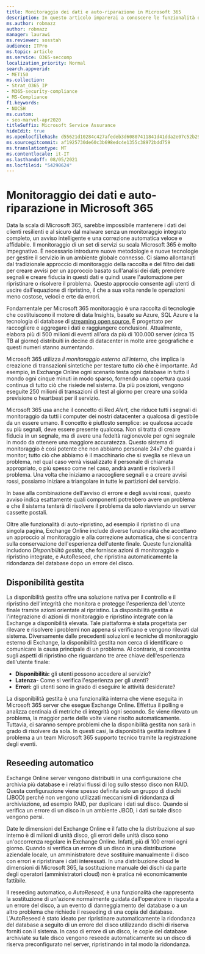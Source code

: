 ```yaml
---
title: Monitoraggio dei dati e auto-riparazione in Microsoft 365
description: In questo articolo imparerai a conoscere le funzionalità di monitoraggio e auto-riparazione di Microsoft 365.
ms.author: robmazz
author: robmazz
manager: laurawi
ms.reviewer: sosstah
audience: ITPro
ms.topic: article
ms.service: O365-seccomp
localization_priority: Normal
search.appverid:
- MET150
ms.collection:
- Strat_O365_IP
- M365-security-compliance
- MS-Compliance
f1.keywords:
- NOCSH
ms.custom:
- seo-marvel-apr2020
titleSuffix: Microsoft Service Assurance
hideEdit: true
ms.openlocfilehash: d55621d10284c427afedeb3d60807411841d41dda2e07c52b293a676448dbe73
ms.sourcegitcommit: af1925730de60c3b698edc4e1355c38972bdd759
ms.translationtype: MT
ms.contentlocale: it-IT
ms.lasthandoff: 08/05/2021
ms.locfileid: "54290624"
---
```

# <a name="data-monitoring-and-self-healing-in-microsoft-365"></a>Monitoraggio dei dati e auto-riparazione in Microsoft 365

Data la scala di Microsoft 365, sarebbe impossibile mantenere i dati dei clienti resilienti e al sicuro dal malware senza un monitoraggio integrato completo, un avviso intelligente e una correzione automatica veloce e affidabile. Il monitoraggio di un set di servizi su scala Microsoft 365 è molto impegnativo. È necessario introdurre nuove metodologie e nuove tecnologie per gestire il servizio in un ambiente globale connesso. Ci siamo allontanati dal tradizionale approccio di monitoraggio della raccolta e del filtro dei dati per creare avvisi per un approccio basato sull'analisi dei dati; prendere segnali e creare fiducia in questi dati e quindi usare l'automazione per ripristinare o risolvere il problema. Questo approccio consente agli utenti di uscire dall'equazione di ripristino, il che a sua volta rende le operazioni meno costose, veloci e erte da errori. 

Fondamentale per Microsoft 365 monitoraggio è una raccolta di tecnologie che costituiscono il motore di data Insights, basato su Azure, SQL Azure e la tecnologia di database di [streaming open source.](https://cassandra.apache.org/) È progettato per raccogliere e aggregare i dati e raggiungere conclusioni. Attualmente, elabora più di 500 milioni di eventi all'ora da più di 100.000 server (circa 15 TB al giorno) distribuiti in decine di datacenter in molte aree geografiche e questi numeri stanno aumentando. 

Microsoft 365 utilizza *il monitoraggio esterno all'interno,* che implica la creazione di transazioni sintetiche per testare tutto ciò che è importante. Ad esempio, in Exchange Online ogni scenario testa ogni database in tutto il mondo ogni cinque minuti in modo sparso, fornendo una copertura quasi continua di tutto ciò che risiede nel sistema. Da più posizioni, vengono eseguite 250 milioni di transazioni di test al giorno per creare una solida previsione o heartbeat per il servizio. 

Microsoft 365 usa anche il concetto di Red *Alert,* che riduce tutti i segnali di monitoraggio da tutti i computer dei nostri datacenter a qualcosa di gestibile da un essere umano. Il concetto è piuttosto semplice: se qualcosa accade su più segnali, deve essere presente qualcosa. Non si tratta di creare fiducia in un segnale, ma di avere una fedeltà ragionevole per ogni segnale in modo da ottenere una maggiore accuratezza. Questo sistema di monitoraggio è così potente che non abbiamo personale 24x7 che guarda i monitor; tutto ciò che abbiamo è il macchinario che si sveglia se rileva un problema, nel qual caso verrà visualizzato il personale di chiamata appropriato, o più spesso come nel caso, andrà avanti e risolverà il problema. Una volta che iniziamo a raccogliere segnali e a creare avvisi rossi, possiamo iniziare a triangolare in tutte le partizioni del servizio. 

In base alla combinazione dell'avviso di errore e degli avvisi rossi, questo avviso indica esattamente quali componenti potrebbero avere un problema e che il sistema tenterà di risolvere il problema da solo riavviando un server cassette postali. 

Oltre alle funzionalità di auto-ripristino, ad esempio il ripristino di una singola pagina, Exchange Online include diverse funzionalità che accettano un approccio al monitoraggio e alla correzione automatica, che si concentra sulla conservazione dell'esperienza dell'utente finale. Queste funzionalità includono *Disponibilità gestita*, che fornisce azioni di monitoraggio e ripristino integrate, e AutoReseed, che ripristina automaticamente la ridondanza del database dopo un errore del disco. 

## <a name="managed-availability"></a>Disponibilità gestita 

La disponibilità gestita offre una soluzione nativa per il controllo e il ripristino dell'integrità che monitora e protegge l'esperienza dell'utente finale tramite azioni orientate al ripristino. La disponibilità gestita è l'integrazione di azioni di monitoraggio e ripristino integrate con la Exchange a disponibilità elevata. Tale piattaforma è stata progettata per rilevare e risolvere i problemi non appena si verificano e vengono rilevati dal sistema. Diversamente dalle precedenti soluzioni e tecniche di monitoraggio esterno di Exchange, la disponibilità gestita non cerca di identificare o comunicare la causa principale di un problema. Al contrario, si concentra sugli aspetti di ripristino che riguardano tre aree chiave dell'esperienza dell'utente finale:

- **Disponibilità:** gli utenti possono accedere al servizio? 
- **Latenza-** Come si verifica l'esperienza per gli utenti? 
- **Errori:** gli utenti sono in grado di eseguire le attività desiderate? 

La disponibilità gestita è una funzionalità interna che viene eseguita in Microsoft 365 server che esegue Exchange Online. Effettua il polling e analizza centinaia di metriche di integrità ogni secondo. Se viene rilevato un problema, la maggior parte delle volte viene risolto automaticamente. Tuttavia, ci saranno sempre problemi che la disponibilità gestita non sarà in grado di risolvere da sola. In questi casi, la disponibilità gestita inoltrare il problema a un team Microsoft 365 supporto tecnico tramite la registrazione degli eventi.

## <a name="autoreseed"></a>Reseeding automatico

Exchange Online server vengono distribuiti in una configurazione che archivia più database e i relativi flussi di log sullo stesso disco non RAID. Questa configurazione viene spesso  definita solo un gruppo di dischi (JBOD) perché non vengono utilizzati meccanismi di ridondanza di archiviazione, ad esempio RAID, per duplicare i dati sul disco. Quando si verifica un errore di un disco in un ambiente JBOD, i dati su tale disco vengono persi. 

Date le dimensioni del Exchange Online e il fatto che la distribuzione al suo interno è di milioni di unità disco, gli errori delle unità disco sono un'occorrenza regolare in Exchange Online. Infatti, più di 100 errori ogni giorno. Quando si verifica un errore di un disco in una distribuzione aziendale locale, un amministratore deve sostituire manualmente il disco con errori e ripristinare i dati interessati. In una distribuzione cloud le dimensioni di Microsoft 365, la sostituzione manuale dei dischi da parte degli operatori (amministratori cloud) non è pratica né economicamente fattibile. 

Il reseeding automatico, o *AutoReseed,* è una funzionalità che rappresenta la sostituzione di un'azione normalmente guidata dall'operatore in risposta a un errore del disco, a un evento di danneggiamento del database o a un altro problema che richiede il reseeding di una copia del database. L'AutoReseed è stato ideato per ripristinare automaticamente la ridondanza del database a seguito di un errore del disco utilizzando dischi di riserva forniti con il sistema. In caso di errore di un disco, le copie del database archiviate su tale disco vengono reseede automaticamente su un disco di riserva preconfigurato nel server, ripristinando in tal modo la ridondanza. 
